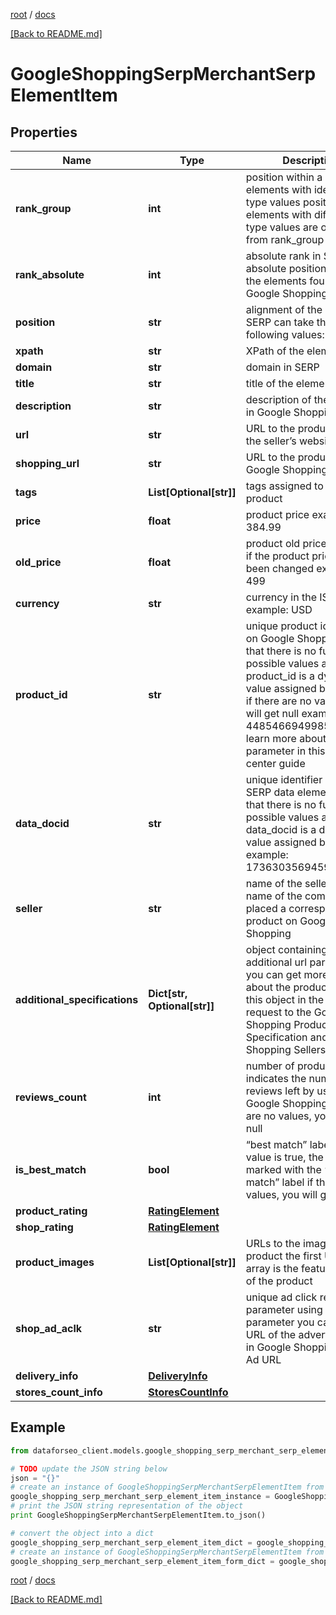 [root](./../ "root") / [docs](./ "docs")

[[Back to README.md]](./../README.md "[Back to README.md]")

# GoogleShoppingSerpMerchantSerpElementItem

## Properties

Name | Type | Description | Notes
------------ | ------------- | ------------- | -------------
**rank_group** | **int** | position within a group of elements with identical type values positions of elements with different type values are omitted from rank_group | [optional]
**rank_absolute** | **int** | absolute rank in SERP absolute position among all the elements found in Google Shopping SERP | [optional]
**position** | **str** | alignment of the element in SERP can take the following values: left, right | [optional]
**xpath** | **str** | XPath of the element | [optional]
**domain** | **str** | domain in SERP | [optional]
**title** | **str** | title of the element | [optional]
**description** | **str** | description of the product in Google Shopping SERP | [optional]
**url** | **str** | URL to the product page on the seller’s website | [optional]
**shopping_url** | **str** | URL to the product page on Google Shopping | [optional]
**tags** | **List[Optional[str]]** | tags assigned to the product | [optional]
**price** | **float** | product price example: 384.99 | [optional]
**old_price** | **float** | product old price displayed if the product price has been changed example: 499 | [optional]
**currency** | **str** | currency in the ISO format example: USD | [optional]
**product_id** | **str** | unique product identifier on Google Shopping note that there is no full list of possible values as the product_id is a dynamic value assigned by Google if there are no values, you will get null example: 4485466949985702538 learn more about the parameter in this help center guide | [optional]
**data_docid** | **str** | unique identifier of the SERP data element note that there is no full list of possible values as the data_docid is a dynamic value assigned by Google example: 17363035694596624076 | [optional]
**seller** | **str** | name of the seller the name of the company that placed a corresponding product on Google Shopping | [optional]
**additional_specifications** | **Dict[str, Optional[str]]** | object containing additional url parameters you can get more details about the product by using this object in the POST request to the Google Shopping Product Specification and Google Shopping Sellers endpoint | [optional]
**reviews_count** | **int** | number of product reviews indicates the number of reviews left by users on Google Shopping if there are no values, you will get null | [optional]
**is_best_match** | **bool** | “best match” label if the value is true, the product is marked with the “best match” label if there are no values, you will get null | [optional]
**product_rating** | [**RatingElement**](RatingElement.md) |  | [optional]
**shop_rating** | [**RatingElement**](RatingElement.md) |  | [optional]
**product_images** | **List[Optional[str]]** | URLs to the images of the product the first URL in the array is the featured image of the product | [optional]
**shop_ad_aclk** | **str** | unique ad click referral parameter using this parameter you can get a URL of the advertisement in Google Shopping Sellers Ad URL | [optional]
**delivery_info** | [**DeliveryInfo**](DeliveryInfo.md) |  | [optional]
**stores_count_info** | [**StoresCountInfo**](StoresCountInfo.md) |  | [optional]

## Example

```python
from dataforseo_client.models.google_shopping_serp_merchant_serp_element_item import GoogleShoppingSerpMerchantSerpElementItem

# TODO update the JSON string below
json = "{}"
# create an instance of GoogleShoppingSerpMerchantSerpElementItem from a JSON string
google_shopping_serp_merchant_serp_element_item_instance = GoogleShoppingSerpMerchantSerpElementItem.from_json(json)
# print the JSON string representation of the object
print GoogleShoppingSerpMerchantSerpElementItem.to_json()

# convert the object into a dict
google_shopping_serp_merchant_serp_element_item_dict = google_shopping_serp_merchant_serp_element_item_instance.to_dict()
# create an instance of GoogleShoppingSerpMerchantSerpElementItem from a dict
google_shopping_serp_merchant_serp_element_item_form_dict = google_shopping_serp_merchant_serp_element_item.from_dict(google_shopping_serp_merchant_serp_element_item_dict)
```

  

[root](./../ "root") / [docs](./ "docs")

[[Back to README.md]](./../README.md "[Back to README.md]")
